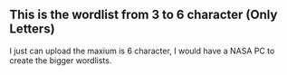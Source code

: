 ## This is the wordlist from 3 to 6 character (Only Letters)

I just can upload the maxium is 6 character, I would have a NASA PC to create the bigger wordlists.
